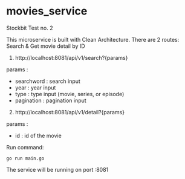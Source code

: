 # movies_service
Stockbit Test no. 2

This microservice is built with Clean Architecture. 
There are 2 routes: Search & Get movie detail by ID

1. http://localhost:8081/api/v1/search?{params}

params : 
- searchword : search input
- year : year input
- type : type input (movie, series, or episode)
- pagination : pagination input

2. http://localhost:8081/api/v1/detail?{params}

params : 
- id : id of the movie

Run command:
```
go run main.go
```
The service will be running on port :8081
